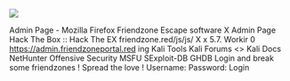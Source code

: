 ![](../../../Screenshots/Pasted%20image%2020210922144855.png)

Admin Page - Mozilla Firefox
Friendzone Escape software X Admin Page
Hack The Box :: Hack The EX
friendzone.red/js/js/
X
х
5.7. Workir
0 https://admin.friendzoneportal.red
ing
Kali Tools
Kali Forums
<> Kali Docs NetHunter
Offensive Security MSFU SExploit-DB
GHDB
Login and break some friendzones !
Spread the love !
Username:
Password:
Login
